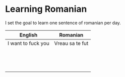 # Learning Romanian
I set the goal to learn one sentence of romanian per day.

| English            | Romanian        |
|--------------------|-----------------|
| I want to fuck you | Vreau sa te fut |
|                    |                 |
|                    |                 |
|                    |                 |
|                    |                 |
|                    |                 |
|                    |                 |
|                    |                 |
|                    |                 |
|                    |                 |
|                    |                 |
|                    |                 |
|                    |                 |
|                    |                 |
